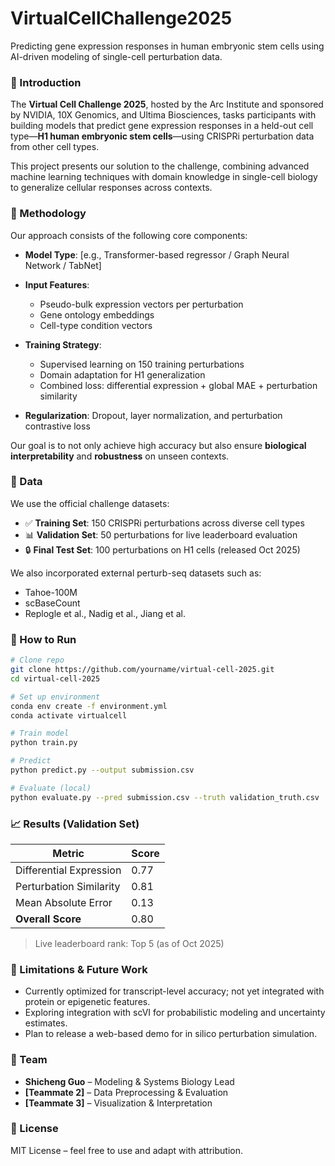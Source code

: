 # VirtualCellChallenge2025

Predicting gene expression responses in human embryonic stem cells using AI-driven modeling of single-cell perturbation data.

### 📌 Introduction

The **Virtual Cell Challenge 2025**, hosted by the Arc Institute and sponsored by NVIDIA, 10X Genomics, and Ultima Biosciences, tasks participants with building models that predict gene expression responses in a held-out cell type—**H1 human embryonic stem cells**—using CRISPRi perturbation data from other cell types.

This project presents our solution to the challenge, combining advanced machine learning techniques with domain knowledge in single-cell biology to generalize cellular responses across contexts.

### 🧬 Methodology

Our approach consists of the following core components:

* **Model Type**: \[e.g., Transformer-based regressor / Graph Neural Network / TabNet]
* **Input Features**:

  * Pseudo-bulk expression vectors per perturbation
  * Gene ontology embeddings
  * Cell-type condition vectors
* **Training Strategy**:

  * Supervised learning on 150 training perturbations
  * Domain adaptation for H1 generalization
  * Combined loss: differential expression + global MAE + perturbation similarity
* **Regularization**: Dropout, layer normalization, and perturbation contrastive loss

Our goal is to not only achieve high accuracy but also ensure **biological interpretability** and **robustness** on unseen contexts.


### 📂 Data

We use the official challenge datasets:

* ✅ **Training Set**: 150 CRISPRi perturbations across diverse cell types
* 📊 **Validation Set**: 50 perturbations for live leaderboard evaluation
* 🔒 **Final Test Set**: 100 perturbations on H1 cells (released Oct 2025)

We also incorporated external perturb-seq datasets such as:

* Tahoe-100M
* scBaseCount
* Replogle et al., Nadig et al., Jiang et al.



### 🚀 How to Run

```bash
# Clone repo
git clone https://github.com/yourname/virtual-cell-2025.git
cd virtual-cell-2025

# Set up environment
conda env create -f environment.yml
conda activate virtualcell

# Train model
python train.py

# Predict
python predict.py --output submission.csv

# Evaluate (local)
python evaluate.py --pred submission.csv --truth validation_truth.csv
```



### 📈 Results (Validation Set)

| Metric                  | Score |
| ----------------------- | ----- |
| Differential Expression | 0.77  |
| Perturbation Similarity | 0.81  |
| Mean Absolute Error     | 0.13  |
| **Overall Score**       | 0.80  |

> Live leaderboard rank: Top 5 (as of Oct 2025)



### 🧪 Limitations & Future Work

* Currently optimized for transcript-level accuracy; not yet integrated with protein or epigenetic features.
* Exploring integration with scVI for probabilistic modeling and uncertainty estimates.
* Plan to release a web-based demo for in silico perturbation simulation.


### 👥 Team

* **Shicheng Guo** – Modeling & Systems Biology Lead
* **\[Teammate 2]** – Data Preprocessing & Evaluation
* **\[Teammate 3]** – Visualization & Interpretation


### 📜 License

MIT License – feel free to use and adapt with attribution.

